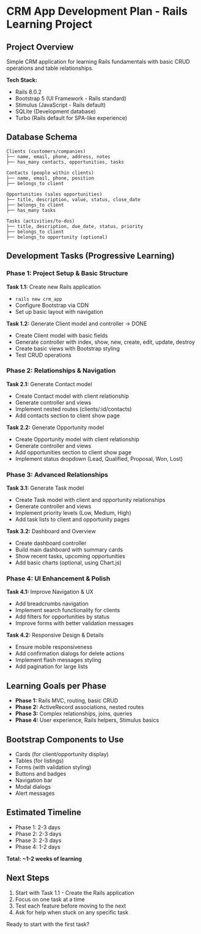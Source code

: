 # CRM App Development Plan - Rails Learning Project

## Project Overview
Simple CRM application for learning Rails fundamentals with basic CRUD operations and table relationships.

**Tech Stack:**
- Rails 8.0.2
- Bootstrap 5 (UI Framework - Rails standard)
- Stimulus (JavaScript - Rails default)
- SQLite (Development database)
- Turbo (Rails default for SPA-like experience)

## Database Schema
```
Clients (customers/companies)
├── name, email, phone, address, notes
├── has_many contacts, opportunities, tasks

Contacts (people within clients)
├── name, email, phone, position
├── belongs_to client

Opportunities (sales opportunities)
├── title, description, value, status, close_date
├── belongs_to client
├── has_many tasks

Tasks (activities/to-dos)
├── title, description, due_date, status, priority
├── belongs_to client
├── belongs_to opportunity (optional)
```

## Development Tasks (Progressive Learning)

### Phase 1: Project Setup & Basic Structure
**Task 1.1:** Create new Rails application
- `rails new crm_app`
- Configure Bootstrap via CDN
- Set up basic layout with navigation

**Task 1.2:** Generate Client model and controller -> DONE
- Create Client model with basic fields
- Generate controller with index, show, new, create, edit, update, destroy
- Create basic views with Bootstrap styling
- Test CRUD operations

### Phase 2: Relationships & Navigation
**Task 2.1:** Generate Contact model
- Create Contact model with client relationship
- Generate controller and views
- Implement nested routes (clients/:id/contacts)
- Add contacts section to client show page

**Task 2.2:** Generate Opportunity model
- Create Opportunity model with client relationship
- Generate controller and views
- Add opportunities section to client show page
- Implement status dropdown (Lead, Qualified, Proposal, Won, Lost)

### Phase 3: Advanced Relationships
**Task 3.1:** Generate Task model
- Create Task model with client and opportunity relationships
- Generate controller and views
- Implement priority levels (Low, Medium, High)
- Add task lists to client and opportunity pages

**Task 3.2:** Dashboard and Overview
- Create dashboard controller
- Build main dashboard with summary cards
- Show recent tasks, upcoming opportunities
- Add basic charts (optional, using Chart.js)

### Phase 4: UI Enhancement & Polish
**Task 4.1:** Improve Navigation & UX
- Add breadcrumbs navigation
- Implement search functionality for clients
- Add filters for opportunities by status
- Improve forms with better validation messages

**Task 4.2:** Responsive Design & Details
- Ensure mobile responsiveness
- Add confirmation dialogs for delete actions
- Implement flash messages styling
- Add pagination for large lists

## Learning Goals per Phase
- **Phase 1:** Rails MVC, routing, basic CRUD
- **Phase 2:** ActiveRecord associations, nested routes
- **Phase 3:** Complex relationships, joins, queries
- **Phase 4:** User experience, Rails helpers, Stimulus basics

## Bootstrap Components to Use
- Cards (for client/opportunity display)
- Tables (for listings)
- Forms (with validation styling)
- Buttons and badges
- Navigation bar
- Modal dialogs
- Alert messages

## Estimated Timeline
- Phase 1: 2-3 days
- Phase 2: 2-3 days  
- Phase 3: 2-3 days
- Phase 4: 1-2 days

**Total: ~1-2 weeks of learning**

## Next Steps
1. Start with Task 1.1 - Create the Rails application
2. Focus on one task at a time
3. Test each feature before moving to the next
4. Ask for help when stuck on any specific task

Ready to start with the first task?
